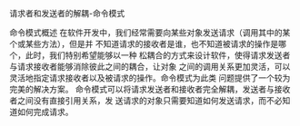 请求者和发送者的解耦-命令模式

命令模式概述 在软件开发中，我们经常需要向某些对象发送请求（调用其中的某个或某些方法），但是并 不知道请求的接收者是谁，也不知道被请求的操作是哪个，此时，我们特别希望能够以一种 松耦合的方式来设计软件，使得请求发送者与请求接收者能够消除彼此之间的耦合，让对象 之间的调用关系更加灵活，可以灵活地指定请求接收者以及被请求的操作。命令模式为此类 问题提供了一个较为完美的解决方案。
命令模式可以将请求发送者和接收者完全解耦，发送者与接收者之间没有直接引用关系，发
送请求的对象只需要知道如何发送请求，而不必知道如何完成请求。

